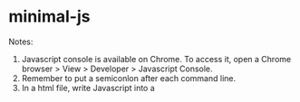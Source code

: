 # minimal-js

Notes:

1. Javascript console is available on Chrome. To access it, open a Chrome browser > View > Developer > Javascript Console. 
2. Remember to put a semiconlon after each command line.
3. In a html file, write Javascript into a <script> tag.  
4. You only see the print statement in the background when you open the developer console (see #1 to open the console). 
5. To show the javascript messages, modify the script with the <script> tag in the views/misc/home.html.erb file.
6. String: use back ticks to create strings.

Unlike CSS, JavaScript runs asynchronously in the browser, so there’s no guarantee that just because the <script> tag appears in the document after the element that the element will have been fully loaded in time for the code within the <script> to affect it.

Read more about $(document).ready here, if you’re interested.

To solve this problem, jQuery adds a .ready method to the $(document) object that we can, you guessed it, provide a callback to. If we put all our code that binds event handlers to elements within this callback, it will execute only after the document has been fully loaded.
